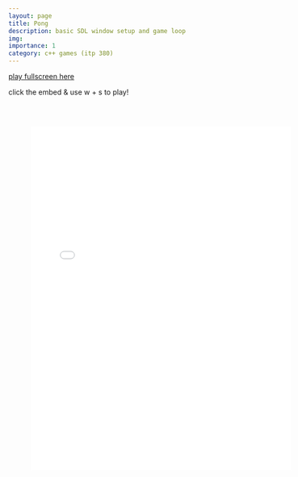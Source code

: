 ```yaml
---
layout: page
title: Pong
description: basic SDL window setup and game loop
img:
importance: 1
category: c++ games (itp 380)
---
```


<a href="../../games/pong.html" target="_blank">play fullscreen here</a>

click the embed & use w + s to play!
<embed type="text/html" src="../../games/pong.html"   width="120%" height="800" style="transform: scale(0.85)">
